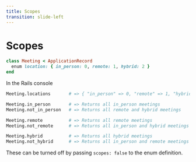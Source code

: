 ```yaml
---
title: Scopes
transition: slide-left
---
```


# Scopes

```rb
class Meeting < ApplicationRecord
  enum location: { in_person: 0, remote: 1, hybrid: 2 }
end
```

In the Rails console

```sh {hide|*}
Meeting.locations       # => { "in_person" => 0, "remote" => 1, "hybrid" => 2 }

Meeting.in_person       # => Returns all in_person meetings
Meeting.not_in_person   # => Returns all remote and hybrid meetings

Meeting.remote          # => Returns all remote meetings
Meeting.not_remote      # => Returns all in_person and hybrid meetings

Meeting.hybrid          # => Returns all hybrid meetings
Meeting.not_hybrid      # => Returns all in_person and remote meetings
```

These can be turned off by passing `scopes: false` to the enum definition.

<!--
Slide notes
-->
